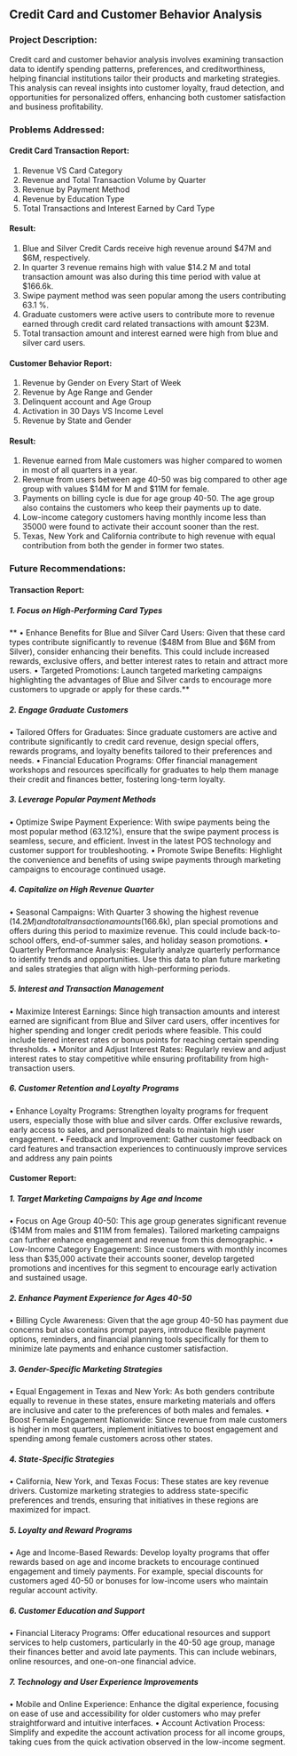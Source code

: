 ## Credit Card and Customer Behavior Analysis
### Project Description:
Credit card and customer behavior analysis involves examining transaction data to identify spending patterns, preferences, and creditworthiness, helping financial institutions tailor their products and marketing strategies. This analysis can reveal insights into customer loyalty, fraud detection, and opportunities for personalized offers, enhancing both customer satisfaction and business profitability.
### Problems Addressed:
#### Credit Card Transaction Report:
1.	Revenue VS Card Category
2.	Revenue and Total Transaction Volume by Quarter
3.	Revenue by Payment Method
4.	Revenue by Education Type
5.	Total Transactions and Interest Earned by Card Type
#### Result:
1. Blue and Silver Credit Cards receive high revenue around $47M and $6M, respectively.
2. In quarter 3 revenue remains high with value $14.2 M and total transaction amount was also during this time period with value at $166.6k.
3. Swipe payment method was seen popular among the users contributing 63.1 %.
4. Graduate customers were active users to contribute more to revenue earned through credit card related transactions with amount $23M.
5. Total transaction amount and interest earned were high from blue and silver card users.

#### Customer Behavior Report:
1.	Revenue by Gender on Every Start of Week
2.	Revenue by Age Range and Gender
3.	Delinquent account and Age Group
4.	Activation in 30 Days VS Income Level
5.	Revenue by State and Gender
#### Result:
1. Revenue earned from Male customers was higher compared to women in most of all quarters in a year.
2. Revenue from users between age 40-50 was big compared to other age group with values $14M for M and $11M for female.
3. Payments on billing cycle is due for age group 40-50. The age group also contains the customers who keep their payments up to date.
4. Low-income category customers having monthly income less than 35000 were found to activate their account sooner than the rest.
5. Texas, New York and California contribute to high revenue with equal contribution from both the gender in former two states.

### Future Recommendations:

#### Transaction Report:
##### 1.	Focus on High-Performing Card Types
** •	Enhance Benefits for Blue and Silver Card Users: Given that these card types contribute significantly to revenue ($48M from Blue and $6M from Silver), consider enhancing their benefits. This could include increased rewards, exclusive offers, and better interest rates to retain and attract more users.
•	Targeted Promotions: Launch targeted marketing campaigns highlighting the advantages of Blue and Silver cards to encourage more customers to upgrade or apply for these cards.**
##### 2.	Engage Graduate Customers
•	Tailored Offers for Graduates: Since graduate customers are active and contribute significantly to credit card revenue, design special offers, rewards programs, and loyalty benefits tailored to their preferences and needs.
•	Financial Education Programs: Offer financial management workshops and resources specifically for graduates to help them manage their credit and finances better, fostering long-term loyalty.
##### 3.	Leverage Popular Payment Methods
•	Optimize Swipe Payment Experience: With swipe payments being the most popular method (63.12%), ensure that the swipe payment process is seamless, secure, and efficient. Invest in the latest POS technology and customer support for troubleshooting.
•	Promote Swipe Benefits: Highlight the convenience and benefits of using swipe payments through marketing campaigns to encourage continued usage.
##### 4.	Capitalize on High Revenue Quarter
•	Seasonal Campaigns: With Quarter 3 showing the highest revenue ($14.2M) and total transaction amounts ($166.6k), plan special promotions and offers during this period to maximize revenue. This could include back-to-school offers, end-of-summer sales, and holiday season promotions.
•	Quarterly Performance Analysis: Regularly analyze quarterly performance to identify trends and opportunities. Use this data to plan future marketing and sales strategies that align with high-performing periods.
##### 5.	Interest and Transaction Management
•	Maximize Interest Earnings: Since high transaction amounts and interest earned are significant from Blue and Silver card users, offer incentives for higher spending and longer credit periods where feasible. This could include tiered interest rates or bonus points for reaching certain spending thresholds.
•	Monitor and Adjust Interest Rates: Regularly review and adjust interest rates to stay competitive while ensuring profitability from high-transaction users.
##### 6.	Customer Retention and Loyalty Programs
•	Enhance Loyalty Programs: Strengthen loyalty programs for frequent users, especially those with blue and silver cards. Offer exclusive rewards, early access to sales, and personalized deals to maintain high user engagement.
•	Feedback and Improvement: Gather customer feedback on card features and transaction experiences to continuously improve services and address any pain points
#### Customer Report:
##### 1.	Target Marketing Campaigns by Age and Income
•	Focus on Age Group 40-50: This age group generates significant revenue ($14M from males and $11M from females). Tailored marketing campaigns can further enhance engagement and revenue from this demographic.
•	Low-Income Category Engagement: Since customers with monthly incomes less than $35,000 activate their accounts sooner, develop targeted promotions and incentives for this segment to encourage early activation and sustained usage.
##### 2.	Enhance Payment Experience for Ages 40-50
•	Billing Cycle Awareness: Given that the age group 40-50 has payment due concerns but also contains prompt payers, introduce flexible payment options, reminders, and financial planning tools specifically for them to minimize late payments and enhance customer satisfaction.
##### 3.	Gender-Specific Marketing Strategies
•	Equal Engagement in Texas and New York: As both genders contribute equally to revenue in these states, ensure marketing materials and offers are inclusive and cater to the preferences of both males and females.
•	Boost Female Engagement Nationwide: Since revenue from male customers is higher in most quarters, implement initiatives to boost engagement and spending among female customers across other states.
##### 4.	State-Specific Strategies
•	California, New York, and Texas Focus: These states are key revenue drivers. Customize marketing strategies to address state-specific preferences and trends, ensuring that initiatives in these regions are maximized for impact.
##### 5.	Loyalty and Reward Programs
•	Age and Income-Based Rewards: Develop loyalty programs that offer rewards based on age and income brackets to encourage continued engagement and timely payments. For example, special discounts for customers aged 40-50 or bonuses for low-income users who maintain regular account activity.
##### 6.	 Customer Education and Support
•	Financial Literacy Programs: Offer educational resources and support services to help customers, particularly in the 40-50 age group, manage their finances better and avoid late payments. This can include webinars, online resources, and one-on-one financial advice.
##### 7.	 Technology and User Experience Improvements
•	Mobile and Online Experience: Enhance the digital experience, focusing on ease of use and accessibility for older customers who may prefer straightforward and intuitive interfaces.
•	Account Activation Process: Simplify and expedite the account activation process for all income groups, taking cues from the quick activation observed in the low-income segment.


